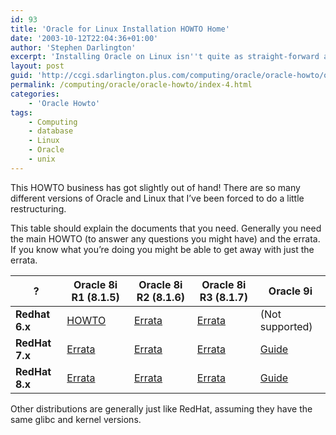 ```yaml
---
id: 93
title: 'Oracle for Linux Installation HOWTO Home'
date: '2003-10-12T22:04:36+01:00'
author: 'Stephen Darlington'
excerpt: 'Installing Oracle on Linux isn''t quite as straight-forward as it might be. Here is some guidance on making it easier. '
layout: post
guid: 'http://ccgi.sdarlington.plus.com/computing/oracle/oracle-howto/oracle-for-linux-installation-howto-home.html'
permalink: /computing/oracle/oracle-howto/index-4.html
categories:
    - 'Oracle Howto'
tags:
    - Computing
    - database
    - Linux
    - Oracle
    - unix
---
```


This HOWTO business has got slightly out of hand! There are so many different versions of Oracle and Linux that I’ve been forced to do a little restructuring.

This table should explain the documents that you need. Generally you need the main HOWTO (to answer any questions you might have) and the errata. If you know what you’re doing you might be able to get away with just the errata.

| ? | **Oracle 8i R1 (8.1.5)** | **Oracle 8i R2 (8.1.6)** | **Oracle 8i R3 (8.1.7)** | **Oracle 9i** |
|---|---|---|---|---|
| **Redhat 6.x** | [HOWTO](howto.html) | [Errata](install816.html) | [Errata](install817.html) | (Not supported) |
| **RedHat 7.x** | [Errata](redhat7.html) | [Errata](redhat7.html) | [Errata](redhat7.html) | [Guide](install901.html) |
| **RedHat 8.x** | [Errata](redhat8.html) | [Errata](redhat8.html) | [Errata](redhat8.html) | [Guide](install901.html) |

Other distributions are generally just like RedHat, assuming they have the same glibc and kernel versions.